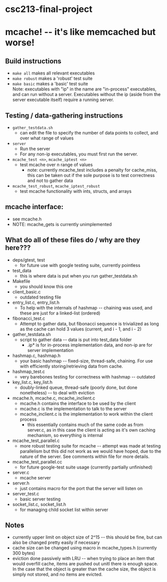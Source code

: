 # csc213-final-project
# mcache! -- it's like memcached but worse!

## Build instructions
* `make all` makes all relevant executables
* `make robust` makes a 'robust' test suite
* `make basic` makes a 'basic' test suite  
Note: executables with "ip" in the name are "in-process" executables, and can run without a server. Executables without the ip (aside from the server executable itself) require a running server. 

## Testing / data-gathering instructions
* `gather_testdata.sh`
  * can edit the file to specify the number of data points to collect, and over what range of values
* `server`
  * Run the server
  * For any non-ip executables, you must first run the server. 
* `mcache_test <n>`, `mcache_iptest <n>`
  * test mcache over n range of values
     * note: currently mcache_test includes a penalty for cache_miss, this can be taken out if the sole purpose is to test correctness and not to gather data
* `mcache_test_robust`, `mcache_iptest_robust`
  * test mcache functionality with ints, structs, and arrays
  
## mcache interface: 
* see mcache.h
* NOTE: mcache_gets is currently unimplemented

## What do all of these files do / why are they here???
* deps/gtest, test
  * for future use with google testing suite, currently pointless
* test_data
  * this is where data is put when you run gather_testdata.sh
* Makefile
  * you should know this one
* client_basic.c 
  * outdated testing file
* entry_list.c, entry_list.h 
  * To help with the internals of hashmap -- chaining was used, and these are just for a linked-list (ordered)
* fibonacci_test.c 
  * Attempt to gather data, but fibonacci sequence is trivialized as long as the cache can hold 3 values (current, and i - 1, and i - 2)
* gather_testdata.sh
  * script to gather data -- data is put into test_data folder
    * .ip* is for in-process implementation data, and non-ip are for server implementation
* hashmap.c, hashmap.h
  * your basic hashmap -- fixed-size, thread-safe, chaining. For use with efficiently storing/retrieving data from cache.
* hashmap_test.c 
  * very barebones testing for correctness with hashmap -- outdated
* key_list.c, key_list.h
  * doubly-linked queue, thread-safe (poorly done, but done nonetheless) -- to deal with eviction
* mcache.h, mcache.c, mcache_inclient.c
  * mcache.h contains the interface to be used by the client
  * mcache.c is the implementation to talk to the server
  * mcache_inclient.c is the implementation to work within the client process
    * this essentially contains much of the same code as from server.c, as in this case the client is acting as it's own caching mechanism, so everything is internal
* mcache_test_parallel.c 
  * more robust testing suite for mcache -- attempt was made at testing parallelism but this did not work as we would have hoped, due to the nature of the server. See comments within file for more details. 
* mcache_test_parallel.cc 
  * for future google-test suite usage (currently partially unfinished)
* server.c 
  * mcache server
* server.h 
  * just contains macro for the port that the server will listen on
* server_test.c 
  * basic server testing
* socket_list.c, socket_list.h
  * for managing child socket list within server 
  
## Notes
* currently upper limit on object size of 2^15 -- this should be fine, but can also be changed pretty easily if necessary
* cache size can be changed using macro in mcache_types.h (currently 300 bytes)
* eviction done passively with LRU -- when trying to place an item that would overfill cache, items are pushed out unitl there is enough space. In the case that the object is greater than the cache size, the object is simply not stored, and no items are evicted. 
